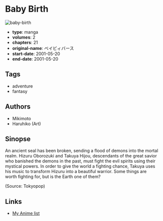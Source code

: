 # Baby Birth

![baby-birth](https://cdn.myanimelist.net/images/manga/3/618.jpg)

-   **type**: manga
-   **volumes**: 2
-   **chapters**: 21
-   **original-name**: ベイビィバース
-   **start-date**: 2001-05-20
-   **end-date**: 2001-05-20

## Tags

-   adventure
-   fantasy

## Authors

-   Mikimoto
-   Haruhiko (Art)

## Sinopse

An ancient seal has been broken, sending a flood of demons into the mortal realm. Hizuru Oborozuki and Takuya Hijou, descendants of the great savior who banished the demons in the past, must fight the evil spirits using their mystical powers. In order to give the world a fighting chance, Takuya uses his music to transform Hizuru into a beautiful warrior. Some things are worth fighting for, but is the Earth one of them?

(Source: Tokyopop)

## Links

-   [My Anime list](https://myanimelist.net/manga/138/Baby_Birth)
